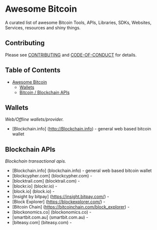 # Awesome Bitcoin
A curated list of awesome Bitcoin Tools, APIs, Libraries, SDKs, Websites, Services, resources and shiny things.

## Contributing
Please see [CONTRIBUTING](https://github.com/bitvoxy/awesome-bitcoin/blob/master/CONTRIBUTING.md) and [CODE-OF-CONDUCT](https://github.com/bitvoxy/awesome-bitcoin/blob/master/CODE-OF-CONDUCT.md) for details.

## Table of Contents
- [Awesome Bitcoin](#awesome-bitcoin)
    - [Wallets](#wallets)
    - [Bitcoin / Blockchain APIs](#Blockchain-APIs)

## Wallets
*Web/Offline wallets/provider.*
* [Blockchain.info] (http://Blockchain.info) - general web based bitcoin wallet

## Blockchain APIs
*Blockchain transactional apis.*
* [Blockchain.info] (blockchain.info) - general web based bitcoin wallet
* [blockcypher.com] (blockcypher.com) - 
* [blocktrail.com] (blocktrail.com) - 
* [blockr.io] (blockr.io) - 
* [block.io] (block.io) - 
* [Insight by bitpay] (https://insight.bitpay.com/) -
* [Block Explorer] (https://blockexplorer.com/) -
* [Bitcoin Chain] (https://bitcoinchain.com/block_explorer) - 
* [blockonomics.co] (blockonomics.co) -
* [smartbit.com.au] (smartbit.com.au) - 
* [biteasy.com] (biteasy.com) - 





